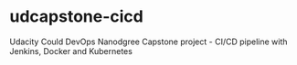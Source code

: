 # udcapstone-cicd
Udacity Could DevOps Nanodgree Capstone project - CI/CD pipeline with Jenkins, Docker and Kubernetes
